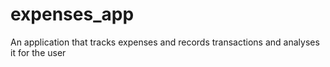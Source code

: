 # expenses_app
An application that tracks expenses and records transactions and analyses it for the user 
